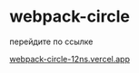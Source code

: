 # webpack-circle

перейдите по ссылке

[webpack-circle-12ns.vercel.app](https://webpack-circle-12ns.vercel.app/)

 
